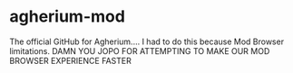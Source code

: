 # agherium-mod
The official GitHub for Agherium.... I had to do this because Mod Browser limitations. DAMN YOU JOPO FOR ATTEMPTING TO MAKE OUR MOD BROWSER EXPERIENCE FASTER
